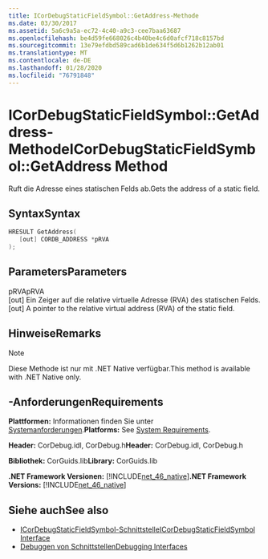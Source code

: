 ```yaml
---
title: ICorDebugStaticFieldSymbol::GetAddress-Methode
ms.date: 03/30/2017
ms.assetid: 5a6c9a5a-ec72-4c40-a9c3-cee7baa63687
ms.openlocfilehash: be4d59fe668026c4b40be4c6d0afcf718c8157bd
ms.sourcegitcommit: 13e79efdbd589cad6b1de634f5d6b1262b12ab01
ms.translationtype: MT
ms.contentlocale: de-DE
ms.lasthandoff: 01/28/2020
ms.locfileid: "76791848"
---
```

# <a name="icordebugstaticfieldsymbolgetaddress-method"></a><span data-ttu-id="2b65d-102">ICorDebugStaticFieldSymbol::GetAddress-Methode</span><span class="sxs-lookup"><span data-stu-id="2b65d-102">ICorDebugStaticFieldSymbol::GetAddress Method</span></span>
<span data-ttu-id="2b65d-103">Ruft die Adresse eines statischen Felds ab.</span><span class="sxs-lookup"><span data-stu-id="2b65d-103">Gets the address of a static field.</span></span>  
  
## <a name="syntax"></a><span data-ttu-id="2b65d-104">Syntax</span><span class="sxs-lookup"><span data-stu-id="2b65d-104">Syntax</span></span>  
  
```cpp  
HRESULT GetAddress(  
   [out] CORDB_ADDRESS *pRVA  
);  
```  
  
## <a name="parameters"></a><span data-ttu-id="2b65d-105">Parameters</span><span class="sxs-lookup"><span data-stu-id="2b65d-105">Parameters</span></span>  
 <span data-ttu-id="2b65d-106">pRVA</span><span class="sxs-lookup"><span data-stu-id="2b65d-106">pRVA</span></span>  
 <span data-ttu-id="2b65d-107">[out] Ein Zeiger auf die relative virtuelle Adresse (RVA) des statischen Felds.</span><span class="sxs-lookup"><span data-stu-id="2b65d-107">[out] A pointer to the relative virtual address (RVA) of the static field.</span></span>  
  
## <a name="remarks"></a><span data-ttu-id="2b65d-108">Hinweise</span><span class="sxs-lookup"><span data-stu-id="2b65d-108">Remarks</span></span>  
  
> [!NOTE]
> <span data-ttu-id="2b65d-109">Diese Methode ist nur mit .NET Native verfügbar.</span><span class="sxs-lookup"><span data-stu-id="2b65d-109">This method is available with .NET Native only.</span></span>  
  
## <a name="requirements"></a><span data-ttu-id="2b65d-110">-Anforderungen</span><span class="sxs-lookup"><span data-stu-id="2b65d-110">Requirements</span></span>  
 <span data-ttu-id="2b65d-111">**Plattformen:** Informationen finden Sie unter [Systemanforderungen](../../../../docs/framework/get-started/system-requirements.md).</span><span class="sxs-lookup"><span data-stu-id="2b65d-111">**Platforms:** See [System Requirements](../../../../docs/framework/get-started/system-requirements.md).</span></span>  
  
 <span data-ttu-id="2b65d-112">**Header:** CorDebug.idl, CorDebug.h</span><span class="sxs-lookup"><span data-stu-id="2b65d-112">**Header:** CorDebug.idl, CorDebug.h</span></span>  
  
 <span data-ttu-id="2b65d-113">**Bibliothek:** CorGuids.lib</span><span class="sxs-lookup"><span data-stu-id="2b65d-113">**Library:** CorGuids.lib</span></span>  
  
 <span data-ttu-id="2b65d-114">**.NET Framework Versionen:** [!INCLUDE[net_46_native](../../../../includes/net-46-native-md.md)]</span><span class="sxs-lookup"><span data-stu-id="2b65d-114">**.NET Framework Versions:** [!INCLUDE[net_46_native](../../../../includes/net-46-native-md.md)]</span></span>  
  
## <a name="see-also"></a><span data-ttu-id="2b65d-115">Siehe auch</span><span class="sxs-lookup"><span data-stu-id="2b65d-115">See also</span></span>

- [<span data-ttu-id="2b65d-116">ICorDebugStaticFieldSymbol-Schnittstelle</span><span class="sxs-lookup"><span data-stu-id="2b65d-116">ICorDebugStaticFieldSymbol Interface</span></span>](icordebugstaticfieldsymbol-interface.md)
- [<span data-ttu-id="2b65d-117">Debuggen von Schnittstellen</span><span class="sxs-lookup"><span data-stu-id="2b65d-117">Debugging Interfaces</span></span>](debugging-interfaces.md)

